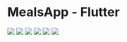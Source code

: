 # MealsApp - Flutter


<img src="assets/images/IMG_1.jpg"/>
<img src="assets/images/IMG_2.jpg"/>
<img src="assets/images/IMG_3.jpg"/>
<img src="assets/images/IMG_4.jpg"/>
<img src="assets/images/IMG_5.jpg"/>
<img src="assets/images/IMG_6.jpg"/>